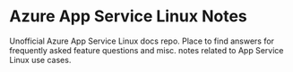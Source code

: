 # Azure App Service Linux Notes
Unofficial Azure App Service Linux docs repo. Place to find answers for frequently asked feature questions and misc. notes related to App Service Linux use cases.
